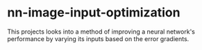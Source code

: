 # nn-image-input-optimization
This projects looks into a method of improving a neural network's performance by varying its inputs based on the error gradients.
